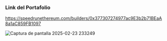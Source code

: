 ### Link del Portafolio
https://speedrunethereum.com/builders/0x377307274977ac9E3b2b71BEaA8a1aC859FB1097

![Captura de pantalla 2025-02-23 233249](https://github.com/user-attachments/assets/c4a47152-f748-48b4-80af-ba4c03a66f9a)
